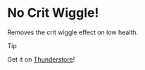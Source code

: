# No Crit Wiggle!

Removes the crit wiggle effect on low health.

> [!TIP]
> Get it on [Thunderstore](https://thunderstore.io/c/zelda-64-recompiled/p/CelestialMods/No_Crit_Wiggle/)!

